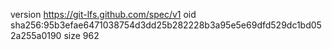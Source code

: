 version https://git-lfs.github.com/spec/v1
oid sha256:95b3efae6471038754d3dd25b282228b3a95e5e69dfd529dc1bd052a255a0190
size 962
